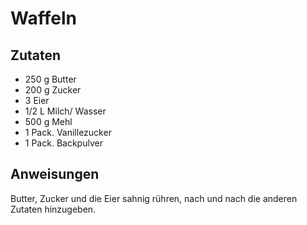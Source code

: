 # Waffeln

## Zutaten
- 250 g Butter
- 200 g Zucker
- 3 Eier
- 1/2 L Milch/ Wasser
- 500 g Mehl
- 1 Pack. Vanillezucker
- 1 Pack. Backpulver

## Anweisungen
Butter, Zucker und die Eier sahnig rühren, nach und nach die anderen Zutaten hinzugeben.
